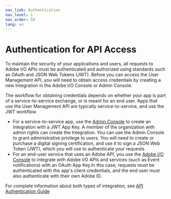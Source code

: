 ```yaml
---
nav_link: Authentication
nav_level: 1
nav_order: 50
lang: en
---
```


# Authentication for API Access

To maintain the security of your applications and users, all requests to Adobe I/O APIs must be authenticated and authorized using standards such as OAuth and JSON Web Tokens (JWT). Before you can access the User Management API, you will need to obtain access credentials by creating a new Integration in the Adobe I/O Console or Admin Console.

The workflow for obtaining credentials depends on whether your app is part of a service-to-service exchange, or is meant for an end user. Apps that use the User Management API are typically service-to-service, and use the JWT workflow.

* For a service-to-service app, use the [Admin Console](https://www.adobe.io/adminconsole) to create an Integration with a JWT App Key. A member of the organization with admin rights can create the Integration. You can use the Admin Console to grant administrative privilege to users.
You will need to create or purchase a digital signing certification, and use it to sign a JSON Web Token (JWT), which you will use to authenticate your requests.
* For an end-user service that uses an Adobe API, you use the [Adobe I/O Console](https://console.adobe.io) to integrate with Adobe I/O APIs and services (such as Event notifications) with an OAuth App Key.In this case, requests must be authenticated with the app's client credentials, and the end user must also authenticate with their own Adobe ID.

For complete information about both types of integration, see [API Authentication Guide](https://www.adobe.io/content/udp/en/apis/cloudplatform/console/authentication)
